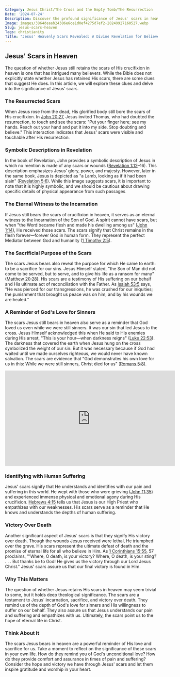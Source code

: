 ```yaml
---
Category: Jesus Christ/The Cross and the Empty Tomb/The Resurrection
Date: '2024-07-24'
Description: Discover the profound significance of Jesus' scars in heaven in this enlightening article. Explore the spiritual implications and symbolism behind this intriguing concept.
Image: images/3864deaab24386e6ce1d0ef4275d7ef2-20240927160527.webp
Slug: jesus-scars-heaven
Tags: christianity
Title: "Jesus' Heavenly Scars Revealed: A Divine Revelation for Believers"
---
```


## Jesus' Scars in Heaven

The question of whether Jesus still retains the scars of His crucifixion in heaven is one that has intrigued many believers. While the Bible does not explicitly state whether Jesus has retained His scars, there are some clues that suggest He does. In this article, we will explore these clues and delve into the significance of Jesus' scars.

### The Resurrected Scars

When Jesus rose from the dead, His glorified body still bore the scars of His crucifixion. In [John 20:27](https://www.bibleref.com/John/20/John-20-27.html), Jesus invited Thomas, who had doubted the resurrection, to touch and see the scars: "Put your finger here; see my hands. Reach out your hand and put it into my side. Stop doubting and believe." This interaction indicates that Jesus' scars were visible and touchable after His resurrection.

### Symbolic Descriptions in Revelation

In the book of Revelation, John provides a symbolic description of Jesus in which no mention is made of any scars or wounds ([Revelation 1:12](https://www.bibleref.com/Revelation/1/Revelation-1-12.html)–16). This description emphasizes Jesus' glory, power, and majesty. However, later in the same book, Jesus is depicted as "a Lamb, looking as if it had been slain" ([Revelation 5:6](https://www.bibleref.com/Revelation/5/Revelation-5-6.html)). While this image suggests scars, it is important to note that it is highly symbolic, and we should be cautious about drawing specific details of physical appearance from such passages.

### The Eternal Witness to the Incarnation

If Jesus still bears the scars of crucifixion in heaven, it serves as an eternal witness to the Incarnation of the Son of God. A spirit cannot have scars, but when "the Word became flesh and made his dwelling among us" ([John 1:14](https://www.bibleref.com/John/1/John-1-14.html)), He received those scars. The scars signify that Christ remains in the flesh forever—forever God in human form. They represent the perfect Mediator between God and humanity ([1 Timothy 2:5](https://www.bibleref.com/1-Timothy/2/1-Timothy-2-5.html)).

### The Sacrificial Purpose of the Scars

The scars Jesus bears also reveal the purpose for which He came to earth: to be a sacrifice for our sins. Jesus Himself stated, "the Son of Man did not come to be served, but to serve, and to give his life as a ransom for many" ([Matthew 20:28](https://www.bibleref.com/Matthew/20/Matthew-20-28.html)). His scars are a testimony of His suffering on our behalf and His ultimate act of reconciliation with the Father. As [Isaiah 53:5](https://www.bibleref.com/Isaiah/53/Isaiah-53-5.html) says, "He was pierced for our transgressions, he was crushed for our iniquities; the punishment that brought us peace was on him, and by his wounds we are healed."

### A Reminder of God's Love for Sinners

The scars Jesus still bears in heaven also serve as a reminder that God loved us even while we were still sinners. It was our sin that led Jesus to the cross. Jesus Himself acknowledged this when He said to His enemies during His arrest, "This is your hour—when darkness reigns" ([Luke 22:53](https://www.bibleref.com/Luke/22/Luke-22-53.html)). The darkness that covered the earth when Jesus hung on the cross symbolized the weight of our sin. But it was necessary because if God had waited until we made ourselves righteous, we would never have known salvation. The scars are evidence that "God demonstrates his own love for us in this: While we were still sinners, Christ died for us" ([Romans 5:8](https://www.bibleref.com/Romans/5/Romans-5-8.html)).


<iframe width="560" height="315" src="https://www.youtube.com/embed/qCdevloDE6E" frameborder="0" allow="autoplay; encrypted-media" allowfullscreen></iframe>


### Identifying with Human Suffering

Jesus' scars signify that He understands and identifies with our pain and suffering in this world. He wept with those who were grieving ([John 11:35](https://www.bibleref.com/John/11/John-11-35.html)) and experienced immense physical and emotional agony during His crucifixion. [Hebrews 4:15](https://www.bibleref.com/Hebrews/4/Hebrews-4-15.html) tells us that Jesus is our High Priest who empathizes with our weaknesses. His scars serve as a reminder that He knows and understands the depths of human suffering.

### Victory Over Death

Another significant aspect of Jesus' scars is that they signify His victory over death. Though the wounds Jesus received were lethal, He triumphed over the grave. His scars represent the ultimate defeat of death and the promise of eternal life for all who believe in Him. As [1 Corinthians 15:55](https://www.bibleref.com/1-Corinthians/15/1-Corinthians-15-55.html), 57 proclaims, "'Where, O death, is your victory? Where, O death, is your sting?' . . . But thanks be to God! He gives us the victory through our Lord Jesus Christ." Jesus' scars assure us that our final victory is found in Him.

### Why This Matters

The question of whether Jesus retains His scars in heaven may seem trivial to some, but it holds deep theological significance. The scars are a testament to Jesus' incarnation, sacrifice, and victory over death. They remind us of the depth of God's love for sinners and His willingness to suffer on our behalf. They also assure us that Jesus understands our pain and suffering and empathizes with us. Ultimately, the scars point us to the hope of eternal life in Christ.

### Think About It

The scars Jesus bears in heaven are a powerful reminder of His love and sacrifice for us. Take a moment to reflect on the significance of these scars in your own life. How do they remind you of God's unconditional love? How do they provide comfort and assurance in times of pain and suffering? Consider the hope and victory we have through Jesus' scars and let them inspire gratitude and worship in your heart.